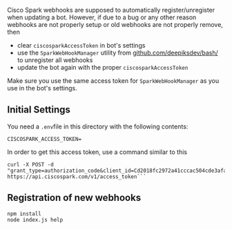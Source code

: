 Cisco Spark webhooks are supposed to automatically register/unregister when updating a bot. However, if due to a bug or any other reason webhooks are not properly setup or old webhooks are not properly remove, then
- clear `ciscosparkAccessToken` in bot's settings
- use the `SparkWebHookManager` utility from [github.com/deepiksdev/bash/](https://github.com/deepiksdev/bash/) to unregister all webhooks
- update the bot again with the proper `ciscosparkAccessToken`

Make sure you use the same access token for `SparkWebHookManager` as you use in the bot's settings.

## Initial Settings
You need a `.env`file in this directory with the following contents:

```
CISCOSPARK_ACCESS_TOKEN=
```

In order to get this access token, use a command similar to this
```
curl -X POST -d "grant_type=authorization_code&client_id=Cd2018fc2972a41cccac504cde3afacd58008df994fdb4f37340b670fc60beb2b&client_secret=8439ed42df922a7ab0c0d8f2c9c512effcbc95fb4346fb40c5a5ed4659f68540&code=ZmQzMDdjZTQtNGU1MC00M2QxLWFjZjMtZTVjZjY1MmQ5YTQzZDVkYTE3MzItM2Iw&redirect_uri=http://deepiks.io" https://api.ciscospark.com/v1/access_token```
```

## Registration of new webhooks
```
npm install
node index.js help
```
